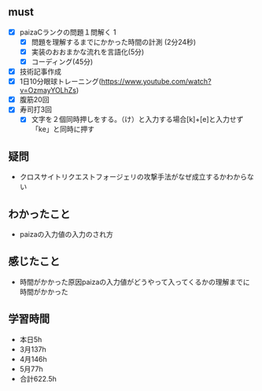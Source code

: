 

## must
- [x] paizaCランクの問題１問解く  1
  - [x] 問題を理解するまでにかかった時間の計測 (2分24秒)
  - [x] 実装のおおまかな流れを言語化(5分)
  - [x] コーディング(45分) 
- [x] 技術記事作成      
- [x] 1日10分眼球トレーニング(https://www.youtube.com/watch?v=OzmayYOLhZs)
- [x] 腹筋20回
- [x] 寿司打3回
  - [x] 文字を２個同時押しをする。（け）と入力する場合[k]+[e]と入力せず「ke」と同時に押す

## 疑問
- クロスサイトリクエストフォージェリの攻撃手法がなぜ成立するかわからない

## わかったこと
- paizaの入力値の入力のされ方


## 感じたこと
- 時間がかかった原因paizaの入力値がどうやって入ってくるかの理解までに時間がかかった


## 学習時間
  - 本日5h
  - 3月137h
  - 4月146h
  - 5月77h
  - 合計622.5h
    
